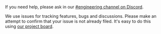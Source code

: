 If you need help, please ask in our [#engineering channel on Discord](http://www.originprotocol.com/discord).

We use issues for tracking features, bugs and discussions. Please make an attempt to confirm that your issue is not already filed. It's easy to do this using [our project board](https://github.com/orgs/OriginProtocol/projects/2).
